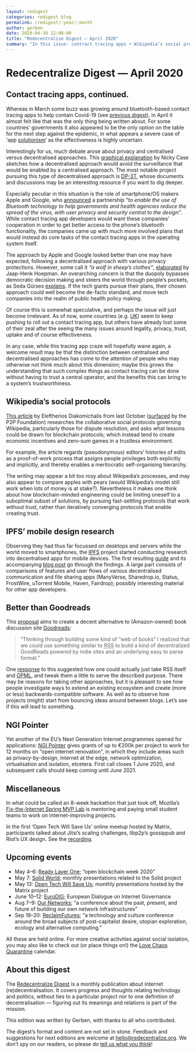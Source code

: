 ```yaml
---
layout: redigest
categories: redigest blog
permalink: /redigest/:year/:month
author: gerben
date: 2020-04-30 12:00:00
title: "Redecentralize Digest — April 2020"
summary: "In this issue: contract tracing apps • Wikipedia’s social protocols • better than Goodreads • etc."
---
```


Redecentralize Digest — April 2020
==================================

## Contact tracing apps, continued.

Whereas in March some buzz was growing around bluetooth-based contact tracing apps to help contain Covid-19 (see [previous digest][]), in April it almost felt like that was the only thing being written about. For some countries’ governments it also appeared to be the only option on the table for the next step against the epidemic, in what appears a severe case of ‘app [solutionism][]’ as the effectiveness is highly uncertain.

Interestingly for us, much debate arose about privacy and centralised versus decentralised approaches. This [graphical explanation][] by Nicky Case sketches how a decentralised approach would avoid the surveillance that would be enabled by a centralised approach. The most notable project pursuing this type of decentralised approach is [DP-3T][], whose documents and discussions may be an interesting resource if you want to dig deeper.

Especially peculiar in this situation is the role of smartphone/OS makers Apple and Google, who [announced][] a partnership *“to enable the use of Bluetooth technology to help governments and health agencies reduce the spread of the virus, with user privacy and security central to the design”*. While contact tracing app developers would want these companies’ cooperation in order to get better access to the phone’s bluetooth functionality, the companies came up with much more involved plans that would instead do core tasks of the contact tracing apps in the operating system itself.

The approach by Apple and Google looked better than one may have expected, following a decentralised approach with various privacy protections. However, some call it *“a wolf in sheep’s clothes”*, [elaborated][] by Jaap-Henk Hoepman. An overarching concern is that the duopoly bypasses democratic decision making and steers the world through people’s pockets, as Seda Gürses [explains][]. If the tech giants pursue their plans, their chosen approach could well become the de-facto standard, and move tech companies into the realm of public health policy making.

Of course this is somewhat speculative, and perhaps the issue will just become irrelevant. As of now, some countries (e.g. [UK][]) seem to keep pushing to roll out a contact tracing app, but others have already lost some of their zeal after the seeing the many issues around legality, privacy, trust, uptake and of course effectiveness.

In any case, while this tracing app craze will hopefully wane again, a welcome result may be that the distinction between centralised and decentralised approaches has come to the attention of people who may otherwise not think much about this dimension; maybe this grows the understanding that such complex things as contact tracing can be done without having to trust a central operator, and the benefits this can bring to a system’s trustworthiness.

[previous digest]: https://redecentralize.org/redigest/2020/03#epidemic-surveillance
[solutionism]: https://www.theguardian.com/commentisfree/2020/apr/15/tech-coronavirus-surveilance-state-digital-disrupt "The tech ‘solutions’ for coronavirus take the surveillance state to the next level · Evgeny Morozov / The Guardian · 15 Apr 2020"
[graphical explanation]: https://ncase.me/contact-tracing/ "Protecting Lives & Liberty: How Contact Tracing Can Foil COVID-19 & Big Brother · Nicky Case"
[announced]: https://blog.google/inside-google/company-announcements/apple-and-google-partner-covid-19-contact-tracing-technology "Apple and Google partner on COVID-19 contact tracing technology · Google · 10 Apr 2020"
[DP-3T]: https://github.com/DP-3T/documents "Decentralized Privacy-Preserving Proximity Tracing"
[elaborated]: https://blog.xot.nl/2020/04/19/google-apple-contact-tracing-gact-a-wolf-in-sheeps-clothes/ "Google Apple Contact Tracing (GACT): a wolf in sheep’s clothes. · Jaap-Henk Hoepman · 19 Apr 2020"
[explains]: https://www.radicalai.org/e5-seda-gurses "Episode 5: Apple & Google Partner to Promote Coronavirus Contact Tracing. Should You be Worried? Featuring Seda Gurses · The Radical AI Podcast · 13 Apr 2020 (listen about 24:46 minutes into the audio)"
[UK]: https://www.politico.eu/article/uk-contact-tracing-app-ready-for-trial-in-two-weeks-coronavirus/ "UK contact-tracing app ready for trial in two weeks · Politico · 28 Apr 2020"


## Wikipedia’s social protocols

[This article][] by Eleftherios Diakomichalis from last October ([surfaced][] by the P2P Foundation) researches the collaborative social protocols governing Wikipedia, particularly those for dispute resolution, and asks what lessons could be drawn for blockchain protocols; which instead tend to create economic incentives and zero-sum games in a trustless environment.

For example, the article regards (pseudonymous) editors’ histories of edits as a proof-of-work process that assigns people privileges both explicitly and implicitly, and thereby enables a meritocratic self-organising hierarchy.

The writing may appear a bit too rosy about Wikipedia’s processes, and may also appear to compare apples with pears (would Wikipedia’s model still work when lots of money is at stake?). Nevertheless it makes one think about how blockchain-minded engineering could be limiting oneself to a suboptimal subset of solutions, by pursuing fast-settling protocols that work without trust, rather than iteratively converging protocols that enable creating trust.

[This article]: https://eleftherios.io/what-the-decentralized-web-can-learn-from-wikipedia/
[surfaced]: https://blog.p2pfoundation.net/what-the-decentralized-web-can-learn-from-wikipedia/2020/04/15


## IPFS’ mobile design research

Observing they had thus far focussed on desktops and servers while the world moved to smartphones, the [IPFS][] project started conducting research into decentralised apps for mobile devices. The first resulting [guide][] and its accompanying [blog post][] go through the findings. A large part consists of comparisons of features and user flows of various decentralised communication and file sharing apps (ManyVerse, Sharedrop.io, Status, FrostWire, uTorrent Mobile, Haven, Fairdrop); possibly interesting material for other app developers.

[IPFS]: https://ipfs.io "InterPlanetary File System; a peer-to-peer hypermedia protocol"
[guide]: https://protocol-labs.gitbook.io/ipfs-mobile-design-guide/
[blog post]: https://blog.ipfs.io/2020-04-24-ipfs-mobile-design-research-findings/


## Better than Goodreads

This [proposal][] aims to create a decent alternative to (Amazon-owned) book discussion site [Goodreads][]:

> “Thinking through building some kind of “web of books” I realized that we could use something similar to <abbr title="Really Simple Syndication; a standard format for checking for new items on e.g. blog readers and podcast apps">RSS</abbr> to build a kind of decentralized GoodReads powered by indie sites and an underlying easy to parse format.”

One [response][] to this suggested how one could actually just take RSS itself and [OPML][], and tweak them a little to serve the described purpose. There may be reasons for taking other approaches, but it is pleasant to see how people investigate ways to extend an existing ecosystem and create (more or less) backwards-compatible software. As well as to observe how projects (might) start from bouncing ideas around between blogs. Let’s see if this will lead to something.

[proposal]: https://tomcritchlow.com/2020/04/15/library-json/ "Library JSON - A Proposal for a Decentralized Goodreads · Tom Critchlow · 15 Apr 2020"
[Goodreads]: https://www.goodreads.com/
[response]: http://interconnected.org/home/2020/04/16/rss_for_books "Re: Tom Critchlow’s proposal for a decentralised Goodreads-like system, how about using RSS? · Matt Webb · 16 Apr 2020"
[OPML]: http://dev.opml.org/spec2.html#subscriptionLists "Outline Processor Markup Language; a format often used to port a list of subscriptions to another feed reader or podcast app"


## NGI Pointer

Yet another of the EU’s Next Generation Internet programmes opened for applications: [NGI Pointer][] gives grants of up to €200k per project to work for 12 months on “open internet renovation”, in which they include areas such as privacy-by-design, internet at the edge, network optimization, virtualisation and isolation, etcetera. First call closes 1 June 2020, and subsequent calls should keep coming until June 2021.

[NGI Pointer]: https://pointer.ngi.eu/


## Miscellaneous

In what could be called an 8-week hackathon that just took off, Mozilla’s [Fix-the-Internet Spring MVP Lab][] is mentoring and paying small student teams to work on internet-improving projects.

[Fix-the-Internet Spring MVP Lab]: https://blog.mozilla.org/blog/2020/03/30/were-fixing-the-internet-join-us/

In the first ‘Open Tech Will Save Us’ online meetup hosted by Matrix, participants talked about Jitsi’s scaling challenges, libp2p’s gossippub and Riot’s UX design. See the [recording](https://www.youtube.com/embed/APVp-20ATLk?rel=0&iv_load_policy=3&modestbranding=1&autoplay=1).


## Upcoming events

- May 4–6: [Ready Layer One](https://readylayer.one/); “open blockchain week 2020”
- May 7: [Solid World](https://www.eventbrite.com/e/solid-world-tickets-101812024506); monthly presentations related to the Solid project
- May 13: [Open Tech Will Save Us](https://matrix.org/open-tech-meetup/); monthly presentations hosted by the Matrix project
- June 10–12: [EuroDIG](https://www.eurodig.org/index.php?id=76); European Dialogue on Internet Governance
- Aug 7–9: [Our Networks](https://ournetworks.ca/); “a conference about the past, present, and future of building our own network infrastructures”
- Sep 18–20: [ReclaimFutures](https://reclaimfutures.org/); “a technology and culture conference around the broad subjects of post-capitalist desire, utopian exploration, ecology and alternative computing.”

All these are held online. For more creative activities against social isolation, you may also like to check out (or place things on!) the [Love Chaos Quarantine](https://www.lovechaosquarantine.zone/) calendar.


## About this digest

The [Redecentralize Digest](https://redecentralize.org/redigest/) is a monthly publication about internet (re)decentralisation. It covers progress and thoughts relating technology and politics, without ties to a particular project nor to one definition of decentralisation — figuring out its meanings and relations is part of the mission.

This edition was written by Gerben, with thanks to all who contributed.

The digest’s format and content are not set in stone. Feedback and suggestions for next editions are welcome at <hello@redecentralize.org>. We don’t spy on our readers, so please do [tell us what you think](mailto:hello@redecentralize.org?subject=ReDigest%20feedback&body=I%20find%20ReDigest%20_____.%20It%20would%20be%20(even)%20better%20if%20_____.)!
